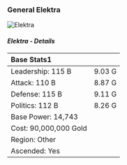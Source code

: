 ### General Elektra

![Elektra](https://onechilledgamer.com/wp-content/uploads/2021/11/elektra.jpg)

#### _Elektra - Details_

| Base Stats1 |  |
| :------- | :------- |
| Leadership: 115 B | 9.03 G |
| Attack: 110 B | 8.87 G |
| Defense: 115 B | 9.11 G |
| Politics: 112 B | 8.26 G |
| Base Power: 14,743 |
| Cost: 90,000,000 Gold |
| Region: Other |
| Ascended: Yes |
